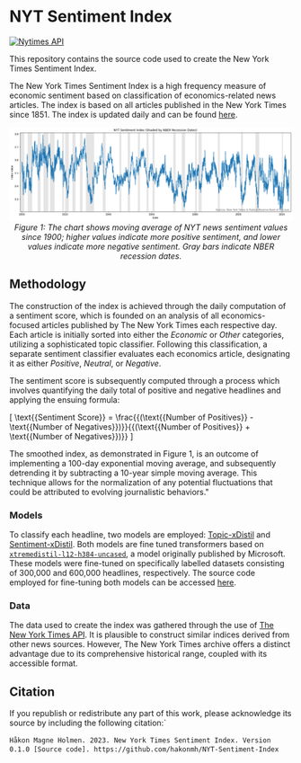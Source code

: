 # NYT Sentiment Index

[![Nytimes API](https://developer.nytimes.com/files/poweredby_nytimes_150a.png?v=1583354208339)](https://developer.nytimes.com)

This repository contains the source code used to create the New York Times Sentiment Index.

The New York Times Sentiment Index is a high frequency measure of economic sentiment based on classification of economics-related news articles. The index is based on all articles published in the New York Times since 1851. The index is updated daily and can be found [here](<URL-PLACEHOLDER>).

<p align="center">
  <img src="nyt-index.png" alt="The New York Sentiment Index - Historical overview (1900-2023)">
  <br>
  <em>Figure 1: The chart shows moving average of NYT news sentiment values since 1900; higher values indicate more positive sentiment, and lower values indicate more negative sentiment. Gray bars indicate NBER recession dates.</em>
</p>

## Methodology

The construction of the index is achieved through the daily computation of a sentiment score, which is founded on an analysis of all economics-focused articles published by The New York Times each respective day. Each article is initially sorted into either the *Economic* or *Other* categories, utilizing a sophisticated topic classifier. Following this classification, a separate sentiment classifier evaluates each economics article, designating it as either *Positive*, *Neutral*, or *Negative*.

The sentiment score is subsequently computed through a process which involves quantifying the daily total of positive and negative headlines and applying the ensuing formula:

\[
\text{{Sentiment Score}} = \frac{{(\text{{Number of Positives}} - \text{{Number of Negatives}})}}{{(\text{{Number of Positives}} + \text{{Number of Negatives}})}}
\]​

The smoothed index, as demonstrated in Figure 1, is an outcome of implementing a 100-day exponential moving average, and subsequently detrending it by subtracting a 10-year simple moving average. This technique allows for the normalization of any potential fluctuations that could be attributed to evolving journalistic behaviors."

### Models

To classify each headline, two models are employed: [Topic-xDistil](https://huggingface.co/hakonmh/topic-xdistil-uncased) and [Sentiment-xDistil](https://huggingface.co/hakonmh/sentiment-xdistil-uncased). Both models are fine tuned transformers based on [`xtremedistil-l12-h384-uncased`](https://huggingface.co/microsoft/xtremedistil-l12-h384-uncased), a model originally published by Microsoft. These models were fine-tuned on specifically labelled datasets consisting of 300,000 and 600,000 headlines, respectively. The source code employed for fine-tuning both models can be accessed [here](https://github.com/hakonmh/distilnews).

### Data

The data used to create the index was gathered through the use of [The New York Times API](https://developer.nytimes.com/).
It is plausible to construct similar indices derived from other news sources. However, The New York Times archive offers a distinct advantage due to its comprehensive historical range, coupled with its accessible format.

## Citation

If you republish or redistribute any part of this work, please acknowledge its source by including
the following citation:`

```text
Håkon Magne Holmen. 2023. New York Times Sentiment Index. Version 0.1.0 [Source code]. https://github.com/hakonmh/NYT-Sentiment-Index
```
